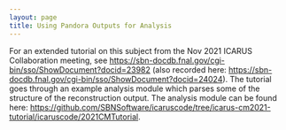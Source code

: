 ```yaml
---
layout: page
title: Using Pandora Outputs for Analysis
---
```


For an extended tutorial on this subject from the Nov 2021 ICARUS Collaboration meeting, see https://sbn-docdb.fnal.gov/cgi-bin/sso/ShowDocument?docid=23982 (also recorded here: https://sbn-docdb.fnal.gov/cgi-bin/sso/ShowDocument?docid=24024). The tutorial goes through an example analysis module which parses some of the structure of the reconstruction output. The analysis module can be found here: https://github.com/SBNSoftware/icaruscode/tree/icarus-cm2021-tutorial/icaruscode/2021CMTutorial.

